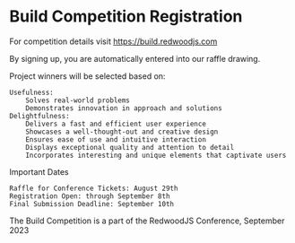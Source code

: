 # Build Competition Registration
For competition details visit https://build.redwoodjs.com

By signing up, you are automatically entered into our raffle drawing.

Project winners will be selected based on:

    Usefulness:
        Solves real-world problems
        Demonstrates innovation in approach and solutions
    Delightfulness:
        Delivers a fast and efficient user experience
        Showcases a well-thought-out and creative design
        Ensures ease of use and intuitive interaction
        Displays exceptional quality and attention to detail
        Incorporates interesting and unique elements that captivate users

Important Dates

    Raffle for Conference Tickets: August 29th
    Registration Open: through September 8th
    Final Submission Deadline: September 10th


The Build Competition is a part of the RedwoodJS Conference, September 2023